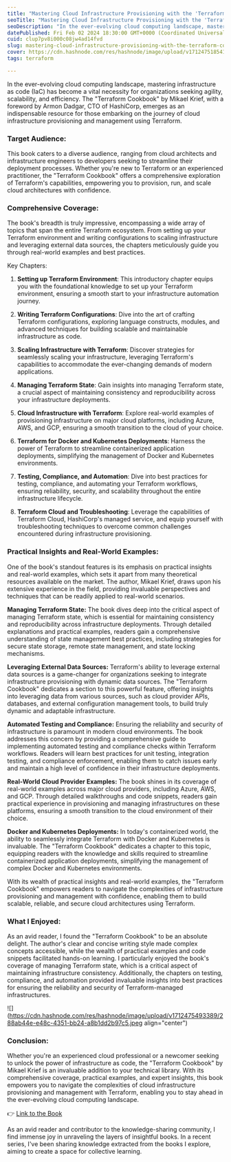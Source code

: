 ```yaml
---
title: "Mastering Cloud Infrastructure Provisioning with the 'Terraform Cookbook' - A Book Review"
seoTitle: "Mastering Cloud Infrastructure Provisioning with the 'Terraform Cookbo"
seoDescription: "In the ever-evolving cloud computing landscape, mastering infrastructure as code (IaC) has become a vital necessity for organizations seeking agility, scala"
datePublished: Fri Feb 02 2024 18:30:00 GMT+0000 (Coordinated Universal Time)
cuid: clup7pv8i000c08jw4ad14fvd
slug: mastering-cloud-infrastructure-provisioning-with-the-terraform-cookbook-a-book-review
cover: https://cdn.hashnode.com/res/hashnode/image/upload/v1712475185410/b3224661-3e6a-4eda-a19e-e222b7323c3d.png
tags: terraform

---
```


In the ever-evolving cloud computing landscape, mastering infrastructure as code (IaC) has become a vital necessity for organizations seeking agility, scalability, and efficiency. The "Terraform Cookbook" by Mikael Krief, with a foreword by Armon Dadgar, CTO of HashiCorp, emerges as an indispensable resource for those embarking on the journey of cloud infrastructure provisioning and management using Terraform.  

### Target Audience:

This book caters to a diverse audience, ranging from cloud architects and infrastructure engineers to developers seeking to streamline their deployment processes. Whether you're new to Terraform or an experienced practitioner, the "Terraform Cookbook" offers a comprehensive exploration of Terraform's capabilities, empowering you to provision, run, and scale cloud architectures with confidence.

### Comprehensive Coverage:

The book's breadth is truly impressive, encompassing a wide array of topics that span the entire Terraform ecosystem. From setting up your Terraform environment and writing configurations to scaling infrastructure and leveraging external data sources, the chapters meticulously guide you through real-world examples and best practices.

Key Chapters:

1. **Setting up Terraform Environment**: This introductory chapter equips you with the foundational knowledge to set up your Terraform environment, ensuring a smooth start to your infrastructure automation journey.
    
2. **Writing Terraform Configurations**: Dive into the art of crafting Terraform configurations, exploring language constructs, modules, and advanced techniques for building scalable and maintainable infrastructure as code.
    
3. **Scaling Infrastructure with Terraform**: Discover strategies for seamlessly scaling your infrastructure, leveraging Terraform's capabilities to accommodate the ever-changing demands of modern applications.
    
4. **Managing Terraform State**: Gain insights into managing Terraform state, a crucial aspect of maintaining consistency and reproducibility across your infrastructure deployments.
    
5. **Cloud Infrastructure with Terraform**: Explore real-world examples of provisioning infrastructure on major cloud platforms, including Azure, AWS, and GCP, ensuring a smooth transition to the cloud of your choice.
    
6. **Terraform for Docker and Kubernetes Deployments**: Harness the power of Terraform to streamline containerized application deployments, simplifying the management of Docker and Kubernetes environments.
    
7. **Testing, Compliance, and Automation**: Dive into best practices for testing, compliance, and automating your Terraform workflows, ensuring reliability, security, and scalability throughout the entire infrastructure lifecycle.
    
8. **Terraform Cloud and Troubleshooting**: Leverage the capabilities of Terraform Cloud, HashiCorp's managed service, and equip yourself with troubleshooting techniques to overcome common challenges encountered during infrastructure provisioning.
    

### Practical Insights and Real-World Examples:

One of the book's standout features is its emphasis on practical insights and real-world examples, which sets it apart from many theoretical resources available on the market. The author, Mikael Krief, draws upon his extensive experience in the field, providing invaluable perspectives and techniques that can be readily applied to real-world scenarios.

**Managing Terraform State:** The book dives deep into the critical aspect of managing Terraform state, which is essential for maintaining consistency and reproducibility across infrastructure deployments. Through detailed explanations and practical examples, readers gain a comprehensive understanding of state management best practices, including strategies for secure state storage, remote state management, and state locking mechanisms.

**Leveraging External Data Sources:** Terraform's ability to leverage external data sources is a game-changer for organizations seeking to integrate infrastructure provisioning with dynamic data sources. The "Terraform Cookbook" dedicates a section to this powerful feature, offering insights into leveraging data from various sources, such as cloud provider APIs, databases, and external configuration management tools, to build truly dynamic and adaptable infrastructure.

**Automated Testing and Compliance:** Ensuring the reliability and security of infrastructure is paramount in modern cloud environments. The book addresses this concern by providing a comprehensive guide to implementing automated testing and compliance checks within Terraform workflows. Readers will learn best practices for unit testing, integration testing, and compliance enforcement, enabling them to catch issues early and maintain a high level of confidence in their infrastructure deployments.

**Real-World Cloud Provider Examples:** The book shines in its coverage of real-world examples across major cloud providers, including Azure, AWS, and GCP. Through detailed walkthroughs and code snippets, readers gain practical experience in provisioning and managing infrastructures on these platforms, ensuring a smooth transition to the cloud environment of their choice.

**Docker and Kubernetes Deployments:** In today's containerized world, the ability to seamlessly integrate Terraform with Docker and Kubernetes is invaluable. The "Terraform Cookbook" dedicates a chapter to this topic, equipping readers with the knowledge and skills required to streamline containerized application deployments, simplifying the management of complex Docker and Kubernetes environments.

With its wealth of practical insights and real-world examples, the "Terraform Cookbook" empowers readers to navigate the complexities of infrastructure provisioning and management with confidence, enabling them to build scalable, reliable, and secure cloud architectures using Terraform.

### What I Enjoyed:

As an avid reader, I found the "Terraform Cookbook" to be an absolute delight. The author's clear and concise writing style made complex concepts accessible, while the wealth of practical examples and code snippets facilitated hands-on learning. I particularly enjoyed the book's coverage of managing Terraform state, which is a critical aspect of maintaining infrastructure consistency. Additionally, the chapters on testing, compliance, and automation provided invaluable insights into best practices for ensuring the reliability and security of Terraform-managed infrastructures.

![](https://cdn.hashnode.com/res/hashnode/image/upload/v1712475493389/288ab44e-e48c-4351-bb24-a8b1dd2b97c5.jpeg align="center")

### Conclusion:

Whether you're an experienced cloud professional or a newcomer seeking to unlock the power of infrastructure as code, the "Terraform Cookbook" by Mikael Krief is an invaluable addition to your technical library. With its comprehensive coverage, practical examples, and expert insights, this book empowers you to navigate the complexities of cloud infrastructure provisioning and management with Terraform, enabling you to stay ahead in the ever-evolving cloud computing landscape.

👉 [Link to the Book](https://www.packtpub.com/product/terraform-cookbook-second-edition/9781804616420)

As an avid reader and contributor to the knowledge-sharing community, I find immense joy in unraveling the layers of insightful books. In a recent series, I've been sharing knowledge extracted from the books I explore, aiming to create a space for collective learning.